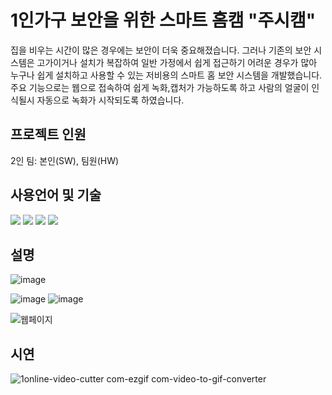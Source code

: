 # 1인가구 보안을 위한 스마트 홈캠 "주시캠"
  집을 비우는 시간이 많은 경우에는 보안이 더욱 중요해졌습니다. 그러나 기존의 보안 시스템은 고가이거나 설치가 복잡하여 일반 가정에서 쉽게 접근하기 어려운 경우가 많아 누구나 쉽게 설치하고 사용할 수 있는 저비용의 스마트 홈 보안 시스템을 개발했습니다.<br>
  주요 기능으로는 웹으로 접속하여 쉽게 녹화,캡처가 가능하도록 하고 사람의 얼굴이 인식될시 자동으로 녹화가 시작되도록 하였습니다.

## 프로젝트 인원
2인 팀: 본인(SW), 팀원(HW)
## 사용언어 및 기술
<img src="https://img.shields.io/badge/html5-E34F26?style=for-the-badge&logo=html5&logoColor=white">  <img src="https://img.shields.io/badge/Python-3776AB?style=for-the-badge&logo=Python&logoColor=white">  <img src="https://img.shields.io/badge/OPenCV-5C3EE8?style=for-the-badge&logo=OPenCV&logoColor=white">  <img src="https://img.shields.io/badge/Raspberry pi-A22846?style=for-the-badge&logo=Raspberry pi&logoColor=white">

## 설명

![image](https://github.com/user-attachments/assets/b98f5da8-cdea-476f-8f44-b4b98d543b41)

![image](https://github.com/user-attachments/assets/9a649778-ce5f-44df-af00-b19a840856cf)
![image](https://github.com/user-attachments/assets/c1155752-898a-42af-a6a3-170e55c3fa77)

![웹페이지](https://github.com/user-attachments/assets/aa5b16c3-7925-45f9-8a05-a3f59829075d)

## 시연
![1online-video-cutter com-ezgif com-video-to-gif-converter](https://github.com/user-attachments/assets/c7b4080b-bc3c-4685-be70-546a30170710)
